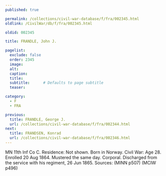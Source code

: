 ```yaml
---
published: true

permalink: /collections/civil-war-database/f/fra/002345.html
oldlink: /CivilWar/db/f/fra/002345.html

oldid: 002345

title: FRANDLE, John J.

pagelist:
  exclude: false
  order: 2345
  image: 
  alt:
  caption:
  title:
  subtitle:      # Defaults to page subtitle
  teaser:

category: 
  - F 
  - FRA

previous:
  title: FRANDLE, George J.
  url: /collections/civil-war-database/f/fra/002344.html  
next:
  title: FRANDSEN, Konrad
  url: /collections/civil-war-database/f/fra/002346.html   
---
```

MN 11th Inf Co C. Residence: Not shown. Born in Norway. Civil War: Age 28. Enrolled 20 Aug 1864. Mustered the same day. Corporal. Discharged from the service with his regiment, 26 Jun 1865. Sources: (MINN p507) (MCIW p496)